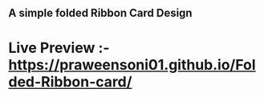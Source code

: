 ## A simple folded Ribbon Card Design
# Live Preview :- https://praweensoni01.github.io/Folded-Ribbon-card/

